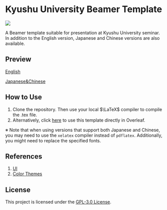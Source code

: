 # Kyushu University Beamer Template

![](https://img.shields.io/github/last-commit/IdealistYu/KyushuUniversityBeamerTemplate)

A Beamer template suitable for presentation at Kyushu University seminar. In addition to the English version,  Japanese and Chinese versions are also available.

## Preview

[English](KU_en.pdf)

[Japanese&Chinese](KU_jp&zh.pdf)

## How to Use

1. Clone the repository. Then use your local $\LaTeX$ compiler to compile the .tex file.
2. Alternatively, click [here](https://www.overleaf.com/latex/templates/kyushu-university-beamer-template/grrtfbmkttfd) to use this template directly in Overleaf.

※ Note that when using versions that support both Japanese and Chinese, you may need to use the `xelatex` compiler instead of `pdflatex`. Additionally, you might need to replace the specified fonts.

## References
1. [UI](https://www.kyushu-u.ac.jp/f/36498/KU-UIdesignmanual_jp_all.pdf.pdf)
2. [Color Themes](https://github.com/josephwright/beamer/blob/main/base/themes/color/beamercolorthemebeaver.sty)

## License

This project is licensed under the [GPL-3.0 License](LICENSE).